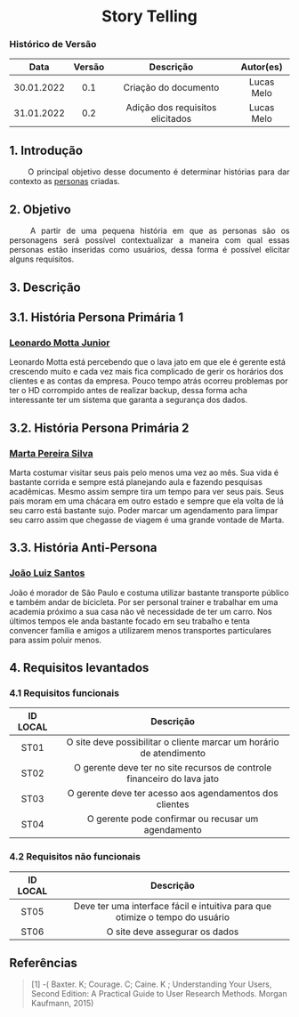 # <center> Story Telling

### Histórico de Versão
|    Data    | Versão | Descrição            | Autor(es)       |
| :--------: | :----: | :------------------: | :-------------: |
| 30.01.2022 |  0.1   | Criação do documento | Lucas Melo |
| 31.01.2022 |  0.2   | Adição dos requisitos elicitados | Lucas Melo |



## 1. Introdução

<p align="justify">&emsp;&emsp;
  O principal objetivo desse documento é determinar histórias para dar contexto as <a href='/StoryTelling'>personas</a> criadas.
</p>


## 2. Objetivo
<p align="justify">&emsp;&emsp;
  A partir de uma pequena história em que as personas são os personagens será possível contextualizar a maneira com qual essas personas estão inseridas como usuários, dessa forma é possível elicitar alguns requisitos.
</p>

## 3. Descrição
## 3.1. História Persona Primária 1
### [Leonardo Motta Junior](/sprint01/Personas/#leonardo)

Leonardo Motta está percebendo que o lava jato em que ele é gerente está crescendo muito e cada vez mais fica complicado de gerir os horários dos clientes e as contas da empresa. Pouco tempo atrás ocorreu problemas por ter o HD corrompido antes de realizar backup, dessa forma acha interessante ter um sistema que garanta a segurança dos dados.


## 3.2. História Persona Primária 2

### [Marta Pereira Silva](/sprint01/Personas/#marta)

Marta costumar visitar seus pais pelo menos uma vez ao mês. Sua vida é bastante corrida e sempre está planejando aula e fazendo pesquisas acadêmicas. Mesmo assim sempre tira um tempo para ver seus pais. Seus pais moram em uma chácara em outro estado e sempre que ela volta de lá seu carro está bastante sujo. Poder marcar um agendamento para limpar seu carro assim que chegasse de viagem é uma grande vontade de Marta.


## 3.3. História Anti-Persona

### [João Luiz Santos](/sprint01/Personas/#joao)

João é morador de São Paulo e costuma utilizar bastante transporte público e também andar de bicicleta. Por ser personal trainer e trabalhar em uma academia próximo a sua casa não vê necessidade de ter um carro. Nos últimos tempos ele anda bastante focado em seu trabalho e tenta convencer família e amigos a utilizarem menos transportes particulares para assim poluir menos.

## 4.  Requisitos levantados



### 4.1 Requisitos funcionais
| ID LOCAL | Descrição |
| :------: | :-------: |
| ST01 | O site deve possibilitar o cliente marcar um horário de atendimento|
| ST02 | O gerente deve ter no site recursos de controle financeiro do lava jato|
| ST03 | O gerente deve ter acesso aos agendamentos dos clientes |
| ST04 | O gerente pode confirmar ou recusar um agendamento |

### 4.2 Requisitos não funcionais
| ID LOCAL | Descrição |
| :------: | :-------: |
| ST05 | Deve ter uma interface fácil e intuitiva para que otimize o tempo do usuário|
| ST06 | O site deve assegurar os dados |

## Referências

> [1] -(  Baxter. K; Courage. C; Caine. K ;  Understanding Your Users, Second Edition: A Practical Guide to User Research Methods. Morgan Kaufmann, 2015)
